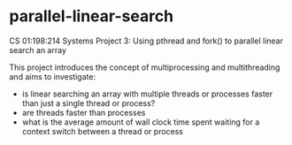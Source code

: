# parallel-linear-search
CS 01:198:214 Systems Project 3: Using pthread and fork() to parallel linear search an array

This project introduces the concept of multiprocessing and multithreading and aims to investigate:
- is linear searching an array with multiple threads or processes faster than just a single thread or process?
- are threads faster than processes
- what is the average amount of wall clock time spent waiting for a context switch between a thread or process
